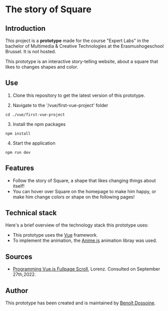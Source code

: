 # The story of Square

## Introduction

This project is a **prototype** made for the course "Expert Labs" in the bachelor of Multimedia & Creative Technologies at the Erasmushogeschool Brussel. It is not hosted.

This prototype is an interactive story-telling website, about a square that likes to changes shapes and color.

## Use

1. Clone this repository to get the latest version of this prototype.

2. Navigate to the '/vue/first-vue-project' folder
```
cd ./vue/first-vue-project
```
3. Install the npm packages
```
npm install
```
4. Start the application
```
npm run dev
```

## Features

* Follow the story of Square, a shape that likes changing things about itself!
* You can hover over Square on the homepage to make him happy, or make him change colors or shape on the following pages!

## Technical stack

Here's a brief overview of the technology stack this prototype uses:
* This prototype uses the [Vue](https://vuejs.org) framework.
* To implement the animation, the [Anime.js](https://animejs.com/) animation libray was used.


## Sources

* [Programming Vue.js Fullpage Scroll](https://webdeasy.de/en/programming-vue-js-fullpage-scroll/#frameworks), Lorenz. Consulted on September 27th,2022.
## Author

This prototype has been created and is maintained by [Benoît Dossoine](benoit.dossoine.be).
